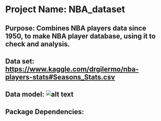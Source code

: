 # Project Name: NBA_dataset

## Purpose: Combines NBA players data since 1950, to make NBA player database, using it to check and analysis.

## Data set: https://www.kaggle.com/drgilermo/nba-players-stats#Seasons_Stats.csv

## Data model: ![alt text](https://github.com/chenyipeng1/NBA_database/blob/master/static/img/model.png)

## Package Dependencies:
